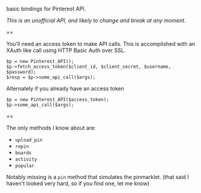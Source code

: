 basic bindings for Pinterest API.

_This is an unofficial API, and likely to change and break at any moment._

==

You'll need an access token to make API calls.  This is accomplished with an XAuth like call using HTTP Basic Auth over SSL.

    $p = new Pinterest_API();
    $p->fetch_access_token($client_id, $client_secret, $username, $password);
    $resp = $p->some_api_call($args);

Alternately if you already have an access token
 
    $p = new Pinterest_API($access_token);
    $p->some_api_call($args);

==

The only methods I know about are:
  
  * `upload_pin`
  * `repin`
  * `boards`
  * `activity`
  * `popular`  

Notably missing is a `pin` method that simulates the pinmarklet.  (that said I haven't looked very hard, so if you find one, let me know)

